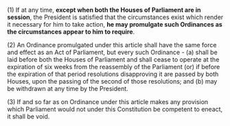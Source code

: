 (1) If at any time, **except when both the Houses of Parliament are in session**, the President is satisfied that the circumstances exist which render it necessary for him to take action, **he may promulgate such Ordinances as the circumstances appear to him to require**.

(2) An Ordinance promulgated under this article shall have the same force and effect as an Act of Parliament, but every such Ordinance -
	(a) shall be laid before both the Houses of Parliament and shall cease to operate at the expiration of six weeks from the reassembly of the Parliament (or) if before the expiration of that period resolutions disapproving it are passed by both Houses, upon the passing of the second of those resolutions; and
	(b) may be withdrawn at any time by the President.

(3) If and so far as on Ordinance under this article makes any provision which Parliament would not under this Constitution be competent to eneact, it shall be void.
